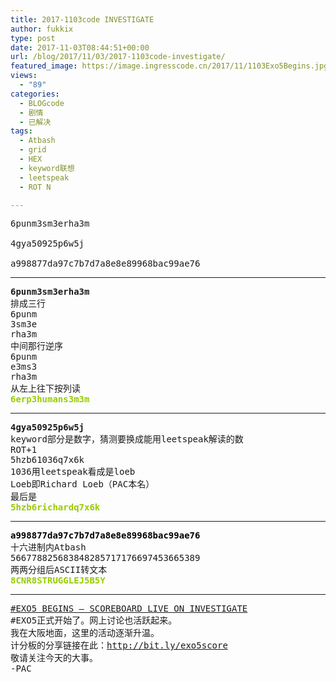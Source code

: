 ```yaml
---
title: 2017-1103code INVESTIGATE
author: fukkix
type: post
date: 2017-11-03T08:44:51+00:00
url: /blog/2017/11/03/2017-1103code-investigate/
featured_image: https://image.ingresscode.cn/2017/11/1103Exo5Begins.jpg?x-oss-process=image/resize,m_fill,w_700,h_220
views:
  - "89"
categories:
  - BLOGcode
  - 剧情
  - 已解决
tags:
  - Atbash
  - grid
  - HEX
  - keyword联想
  - leetspeak
  - ROT N

---
```

<pre>6punm3sm3erha3m

4gya50925p6w5j

a998877da97c7b7d7a8e8e89968bac99ae76
<!--more--></pre>

* * *

<pre><strong>6punm3sm3erha3m
</strong>排成三行
6punm
3sm3e
rha3m
中间那行逆序
6punm
e3ms3
rha3m
从左上往下按列读<strong>
<span style="color: #99cc00;">6erp3humans3m3m</span></strong></pre>

* * *

<pre><strong>4gya50925p6w5j
</strong>keyword部分是数字，猜测要换成能用leetspeak解读的数
ROT+1
5hzb61036q7x6k
1036用leetspeak看成是loeb
Loeb即Richard Loeb（PAC本名）
最后是<strong>
<span style="color: #99cc00;">5hzb6richardq7x6k</span></strong></pre>

* * *

<pre><strong><span style="color: #000000;">a998877da97c7b7d7a8e8e89968bac99ae76
</span></strong>十六进制内Atbash
566778825683848285717176697453665389
两两分组后ASCII转文本<strong>
<span style="color: #99cc00;">8CNR8STRUGGLEJ5B5Y</span></strong></pre>

* * *

<pre><a href="http://investigate.ingress.com/2017/11/03/exo5-begins-scoreboard-live-on-investigate/">#EXO5 BEGINS — SCOREBOARD LIVE ON INVESTIGATE</a>
#EXO5正式开始了。网上讨论也活跃起来。
我在大阪地面，这里的活动逐渐升温。
计分板的分享链接在此：<a href="http://bit.ly/exo5score">http://bit.ly/exo5score</a>
敬请关注今天的大事。
-PAC</pre>